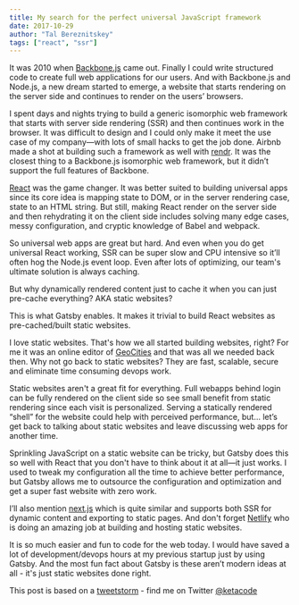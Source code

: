 ```yaml
---
title: My search for the perfect universal JavaScript framework
date: 2017-10-29
author: "Tal Bereznitskey"
tags: ["react", "ssr"]
---
```


It was 2010 when [Backbone.js](http://backbonejs.org) came out. Finally I could write structured code to create full web applications for our users. And with Backbone.js and Node.js, a new dream started to emerge, a website that starts rendering on the server side and continues to render on the users’ browsers.

I spent days and nights trying to build a generic isomorphic web framework that starts with server side rendering (SSR) and then continues work in the browser. It was difficult to design and I could only make it meet the use case of my company—with lots of small hacks to get the job done. Airbnb made a shot at building such a framework as well with [rendr](https://github.com/rendrjs/rendr). It was the closest thing to a Backbone.js isomorphic web framework, but it didn’t support the full features of Backbone.

[React](https://reactjs.org) was the game changer. It was better suited to building universal apps since its core idea is mapping state to DOM, or in the server rendering case, state to an HTML string. But still, making React render on the server side and then rehydrating it on the client side includes solving many edge cases, messy configuration, and cryptic knowledge of Babel and webpack.

So universal web apps are great but hard. And even when you do get universal React working, SSR can be super slow and CPU intensive so it’ll often hog the Node.js event loop. Even after lots of optimizing, our team's ultimate solution is always caching.

But why dynamically rendered content just to cache it when you can just pre-cache everything? AKA static websites?

This is what Gatsby enables. It makes it trivial to build React websites as pre-cached/built static websites.

I love static websites. That's how we all started building websites, right? For me it was an online editor of [GeoCities](https://en.wikipedia.org/wiki/Yahoo!_GeoCities) and that was all we needed back then. Why not go back to static websites? They are fast, scalable, secure and eliminate time consuming devops work.

Static websites aren't a great fit for everything. Full webapps behind login can be fully rendered on the client side so see small benefit from static rendering since each visit is personalized. Serving a statically rendered “shell” for the website could help with perceived performance, but… let’s get back to talking about static websites and leave discussing web apps for another time.

Sprinkling JavaScript on a static website can be tricky, but Gatsby does this so well with React that you don't have to think about it at all—it just works. I used to tweak my configuration all the time to achieve better performance, but Gatsby allows me to outsource the configuration and optimization and get a super fast website with zero work.

I’ll also mention [next.js](https://github.com/vercel/next.js/) which is quite
similar and supports both SSR for dynamic content and exporting to static pages.
And don't forget [Netlify](https://www.netlify.com) who is doing an amazing job
at building and hosting static websites.

It is so much easier and fun to code for the web today. I would have saved a lot of development/devops hours at my previous startup just by using Gatsby. And the most fun fact about Gatsby is these aren’t modern ideas at all - it's just static websites done right.

This post is based on a [tweetstorm](https://twitter.com/ketacode/status/924243146795515904) - find me on Twitter [@ketacode](https://twitter.com/ketacode)
